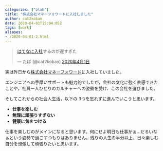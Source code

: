 ```yaml
---
categories: ["blah"]
title: "株式会社マネーフォワードに入社しました"
author: cat2koban
date: 2020-04-01T15:04:05Z
tags: [work]
aliases:
- /2020-04-01-2.html
---
```


<blockquote class="twitter-tweet" data-lang="ja">
<p dir="ltr" lang="ja"><a class="keyword" href="http://d.hatena.ne.jp/keyword/%A4%CF%A4%C6%A4%CA%A4%CB%C6%FE%BC%D2">はてなに入社</a>するのが遅すぎた</p>
— たば (@cat2koban) <a href="https://twitter.com/cat2koban/status/1245359565664706561?ref_src=twsrc%5Etfw">2020年4月1日</a></blockquote>
<p>
<script async="" src="https://platform.twitter.com/widgets.js" charset="utf-8"></script>
</p>
<p>実は昨日から<a href="https://corp.moneyforward.com/">株式会社マネーフォワード</a>に入社していました。</p>
<p>エンジニアへの手厚いサポートも魅力的でしたが，会社の文化に強く共感できたことや，社員一人ひとりのカルチャーへの姿勢を受け、この会社を選びました。</p>
<p><span style="font-family: -apple-system, BlinkMacSystemFont, 'Segoe UI', Helvetica, Arial, sans-serif;">そしてこれからの社会人生活，以下の 3つを忘れずに進んでいこうと思います。</span></p>
<ul>
<li><strong>仕事を楽しむ</strong></li>
<li><strong>無理に頑張りすぎない</strong></li>
<li><strong>健康に気をつける</strong> </li>
</ul>
<p>仕事を楽しむのがメインになると思います。何にせよ明日も仕事かぁ...だるいなぁという姿勢で過ごすつもりはありません。残りの人生の半分以上、日々楽しむ自分を想像して頑張りたいと思います。</p>
